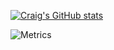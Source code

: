 [![Craig's GitHub stats](https://github-readme-stats.vercel.app/api?username=craig1123)](https://github.com/anuraghazra/github-readme-stats)

![Metrics](https://github.com/my-github-user/my-github-user/blob/main/github-metrics.svg)


<!--
**craig1123/craig1123** is a ✨ _special_ ✨ repository because its `README.md` (this file) appears on your GitHub profile.

Here are some ideas to get you started:

- 🔭 I’m currently working on ...
- 🌱 I’m currently learning ...
- 👯 I’m looking to collaborate on ...
- 🤔 I’m looking for help with ...
- 💬 Ask me about ...
- 📫 How to reach me: ...
- 😄 Pronouns: ...
- ⚡ Fun fact: ...
-->

